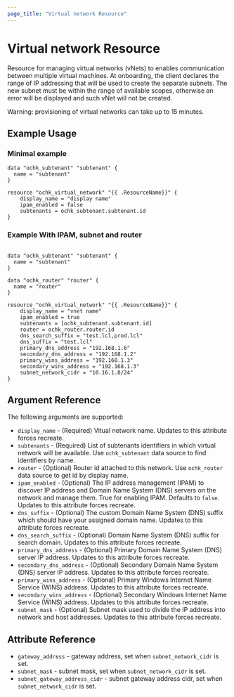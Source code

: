 ```yaml
---
page_title: "Virtual network Resource"
---
```


# Virtual network Resource

Resource for managing virtual networks (vNets) to enables communication between multiple virtual machines. At onboarding, the client declares the range of IP addressing that will be used to create the separate subnets. The new subnet must be within the range of available scopes, otherwise an error will be displayed and such vNet will not be created.

Warning: provisioning of virtual networks can take up to 15 minutes. 

## Example Usage

### Minimal example
```hcl
data "ochk_subtenant" "subtenant" {
  name = "subtenant"
}

resource "ochk_virtual_network" "{{ .ResourceName}}" {
	display_name = "display name"
	ipam_enabled = false
	subtenants = ochk_subtenant.subtenant.id
}
```

### Example With IPAM, subnet and router
```hcl

data "ochk_subtenant" "subtenant" {
  name = "subtenant"
}

data "ochk_router" "router" {
  name = "router"
}

resource "ochk_virtual_network" "{{ .ResourceName}}" {
	display_name = "vnet name"
	ipam_enabled = true
	subtenants = [ochk_subtenant.subtenant.id]
	router = ochk_router.router.id
	dns_search_suffix = "test.lcl,prod.lcl"
	dns_suffix = "test.lcl"
	primary_dns_address = "192.168.1.6"
	secondary_dns_address = "192.168.1.2"
	primary_wins_address = "192.168.1.3"
	secondary_wins_address = "192.168.1.3"
	subnet_network_cidr = "10.16.1.0/24"
}
```

## Argument Reference

The following arguments are supported:

* `display_name` - (Required) Vitual network name. Updates to this attribute forces recreate.
* `subtenants` - (Required) List of subtenants identifiers in which virtual network will be available. Use `ochk_subtenant` data source to find identifiers by name. 
* `router` - (Optional) Router id attached to this network. Use `ochk_router` data source to get id by display name.
* `ipam_enabled` - (Optional) The IP address management (IPAM) to discover IP address and Domain Name System (DNS) servers on the network and manage them. True for enabling IPAM. Defaults to `false`. Updates to this attribute forces recreate.
* `dns_suffix` - (Optional) The custom Domain Name System (DNS) suffix which should have your assigned domain name. Updates to this attribute forces recreate.
* `dns_search_suffix` - (Optional) Domain Name System (DNS) suffix for search domain. Updates to this attribute forces recreate.
* `primary_dns_address` - (Optional) Primary Domain Name System (DNS) server IP address. Updates to this attribute forces recreate.
* `secondary_dns_address` - (Optional) Secondary Domain Name System (DNS) server IP address. Updates to this attribute forces recreate.
* `primary_wins_address` - (Optional) Primary Windows Internet Name Service (WINS) address. Updates to this attribute forces recreate.
* `secondary_wins_address` - (Optional) Secondary Windows Internet Name Service (WINS) address. Updates to this attribute forces recreate.
* `subnet_mask` - (Optional) Subnet mask used to divide the IP address into network and host addresses. Updates to this attribute forces recreate.

## Attribute Reference

* `gateway_address` - gateway address, set when `subnet_network_cidr` is set.
* `subnet_mask` - subnet mask, set when `subnet_network_cidr` is set.
* `subnet_gateway_address_cidr` - subnet gateway address cidr, set when `subnet_network_cidr` is set.  
 
